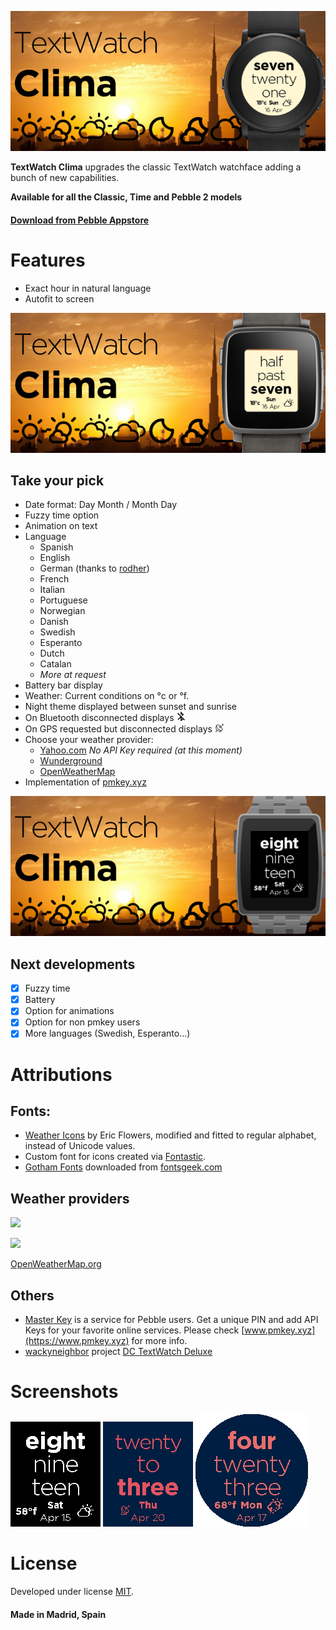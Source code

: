 ![banner](store/BannerRound.png)

**TextWatch Clima** upgrades the classic TextWatch watchface adding a bunch of new capabilities. 

**Available for all the Classic, Time and Pebble 2 models**

#### [Download from Pebble Appstore](https://apps.getpebble.com/en_US/application/58a94da90dfc32d35b0002f8)

# Features
* Exact hour in natural language
* Autofit to screen

![banner](store/BannerTime.png)

## Take your pick
* Date format: Day Month / Month Day
* Fuzzy time option
* Animation on text
* Language
  * Spanish
  * English
  * German (thanks to [rodher](https://github.com/rodher))
  * French
  * Italian
  * Portuguese
  * Norwegian
  * Danish
  * Swedish
  * Esperanto
  * Dutch
  * Catalan
  * _More at request_
 * Battery bar display
 * Weather: Current conditions on °c or °f.
 * Night theme displayed between sunset and sunrise
 * On Bluetooth disconnected displays ![BTDis](https://raw.githubusercontent.com/dieghernan/Sfera/master/assets/BTDisconnectIcon.png)
 * On GPS requested but disconnected displays ![GPSDis](https://raw.githubusercontent.com/dieghernan/Sfera/master/assets/GPSDisconnectIcon.png)
 * Choose your weather provider:
    * [Yahoo.com](https://www.yahoo.com/?ilc=401) _No API Key required (at this moment)_
    * [Wunderground](https://www.wunderground.com/?apiref=fb6856330e74c168)
    * [OpenWeatherMap](https://openweathermap.org/)
 * Implementation of [pmkey.xyz](https://www.pmkey.xyz)
 
 ![banner](store/BannerClass.png)
 
## Next developments
* [x] Fuzzy time
* [x] Battery
* [x] Option for animations
* [x] Option for non pmkey users
* [x] More languages (Swedish, Esperanto...) 

# Attributions
## Fonts: 
 * [Weather Icons](https://erikflowers.github.io/weather-icons) by Eric Flowers, modified and fitted to regular alphabet, instead of Unicode values.
 * Custom font for icons created via [Fontastic](http://fontastic.me/).
 * [Gotham Fonts](http://fontsgeek.com/search?q=gotham) downloaded from [fontsgeek.com](http://fontsgeek.com)
  
## Weather providers  

<a href="https://www.yahoo.com/?ilc=401"><img src="https://poweredby.yahoo.com/purple.png"></a>

<a href="https://www.wunderground.com/?apiref=fb6856330e74c168"><img src="https://icons.wxug.com/logos/PNG/wundergroundLogo_4c.png" width="120" ></a>

[OpenWeatherMap.org](https://openweathermap.org/)

## Others

* [Master Key](https://www.pmkey.xyz) is a service for Pebble users. Get a unique PIN and add API Keys for your favorite online services. Please check [www.pmkey.xyz](https://www.pmkey.xyz) for more info.
* [wackyneighbor](https://github.com/wackyneighbor) project [DC TextWatch Deluxe](https://github.com/wackyneighbor/DC_Text_Watch_Deluxe)

# Screenshots
![](store/ScrShClass.gif) ![](store/ScrShTime.gif) ![](store/ScrShRound.gif) 

# License
Developed under license [MIT](https://github.com/dieghernan/TextWatchES_Weather/blob/master/MIT%20License).


#### Made in Madrid, Spain
